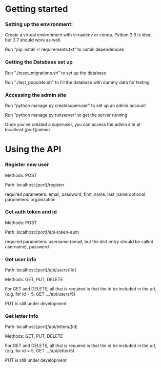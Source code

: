 # Getting started

### Setting up the environment:

Create a virtual environment with virtualenv or conda. Python 3.9 is ideal, but 3.7 should work as well.

Run "pip install -r requirements.txt" to install dependencies

### Getting the Database set up

Run "./reset_migrations.sh" to set up the database

Run "./test_populate.sh" to fill the database with dummy data for testing

### Accessing the admin site

Run "python manage.py createsuperuser" to set up an admin account

Run "python manage.py runserver" to get the server running

Once you've created a superuser, you can access the admin site at localhost:[port]/admin

# Using the API

### Register new user

Methods: POST

Path: localhost:[port]/register

required parameters: email, password, first_name, last_name
optional parameters: organization

### Get auth token and id

Methods: POST

Path: localhost:[port]/api-token-auth

required parameters: username (email, but the dict entry should be called username), password

### Get user info

Path: localhost:[port]/api/users/[id]

Methods: GET, PUT, DELETE

For GET and DELETE, all that is required is that the id be included in the url, (e.g. for id = 5, GET .../api/users/5)

PUT is still under development

### Get letter info

Path: localhost:[port]/api/letters/[id]

Methods: GET, PUT, DELETE

For GET and DELETE, all that is required is that the id be included in the url, (e.g. for id = 5, GET .../api/letter/5)

PUT is still under development